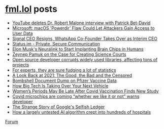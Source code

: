 # [fml.lol](https://fml.lol) posts
<!-- BLOG-POST-LIST:START -->
- [YouTube deletes Dr. Robert Malone interview with Patrick Bet-David](https://fml.lol/youtube-deletes-dr-robert-malone-interview-with-patrick-bet-david/)
- [Microsoft: macOS &#39;Powerdir&#39; Flaw Could Let Attackers Gain Access to User Data](https://fml.lol/microsoft-macos-powerdir-flaw-could-let-attackers-gain-access-to-user-data/)
- [Signal CEO Resigns, WhatsApp Co-Founder Takes Over as Interim CEO](https://fml.lol/signal-ceo-resigns-whatsapp-co-founder-takes-over-as-interim-ceo/)
- [Status.im - Private, Secure Communication](https://fml.lol/status-im-private-secure-communication/)
- [Elon Musk&#39;s Neuralink to Start Implanting Brain Chips in Humans](https://fml.lol/elon-musks-neuralink-to-start-implanting-brain-chips-in-humans/)
- [Zeynep Pamuk on the Case for Creating Science Courts](https://fml.lol/zeynep-pamuk-on-the-case-for-creating-science-courts/)
- [Open source developer corrupts widely used libraries, affecting tons of projects](https://fml.lol/open-source-developer-corrupts-widely-used-libraries-affecting-tons-of-projects/)
- [For experts, they are sure fudging a lot of statistics](https://fml.lol/for-experts-they-are-sure-fudging-a-lot-of-statistics/)
- [A Look Back at 2021: The Good, the Bad and the Censored](https://fml.lol/a-look-back-at-2021-the-good-the-bad-and-the-censored/)
- [Bombshell Document Dump on Pfizer Vaccine Data](https://fml.lol/bombshell-document-dump-on-pfizer-vaccine-data/)
- [How Big Tech Is Taking Over Your Next Vehicle](https://fml.lol/how-big-tech-is-taking-over-your-next-vehicle/)
- [Women’s Periods May Be Late After Covid Vaccination Finds New Study](https://fml.lol/womens-periods-may-be-late-after-covid-vaccination-finds-new-study/)
- [Covid microchips are coming “whether we like it or not” warns developer](https://fml.lol/covid-microchips-are-coming-whether-we-like-it-or-not-warns-developer/)
- [The Strange Story of Google&#39;s Selfish Ledger](https://fml.lol/the-strange-story-of-googles-selfish-ledger/)
- [How a largely untested AI algorithm crept into hundreds of hospitals](https://fml.lol/how-a-largely-untested-ai-algorithm-crept-into-hundreds-of-hospitals/)
<!-- BLOG-POST-LIST:END -->

[Forum](https://forum.fml.lol)
